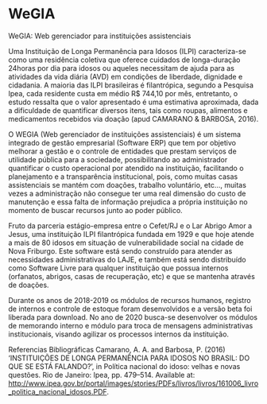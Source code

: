 # WeGIA
WeGIA: Web gerenciador para instituições assistenciais

Uma Instituição de Longa Permanência para Idosos (ILPI) caracteriza-se como uma residência coletiva que oferece cuidados de longa-duração 24horas por dia para idosos ou aqueles necessitam de ajuda para as atividades da vida diária (AVD) em condições de liberdade, dignidade e cidadania. A maioria das ILPI brasileiras é filantrópica, segundo a Pesquisa Ipea, cada residente custa em médio R$ 744,10 por mês, entretanto, o estudo ressalta que o valor apresentado é uma estimativa aproximada, dada a dificuldade de quantificar diversos itens, tais como roupas, alimentos e medicamentos recebidos via doação (apud CAMARANO & BARBOSA, 2016).

O WEGIA (Web gerenciador de instituições assistenciais) é um sistema integrado de gestão empresarial (Software ERP) que tem por objetivo melhorar a gestão e o controle de entidades que prestam serviços de utilidade pública para a sociedade, possibilitando ao administrador quantificar o custo operacional por atendido na instituição, facilitando o planejamento e a transparência institucional, pois, como muitas casas assistenciais se mantém com doações, trabalho voluntário, etc..., muitas vezes a administração não consegue ter uma real dimensão do custo de manutenção e essa falta de informação prejudica a própria instituição no momento de buscar recursos junto ao poder público.

Fruto da parceria estágio-empresa entre o Cefet/RJ e o Lar Abrigo Amor a Jesus, uma instituição ILPI filantrópica fundada em 1929 e que hoje atende a mais de 80 idosos em situação de vulnerabilidade social na cidade de Nova Friburgo. Este software está sendo construído para atender as necessidades administrativas do LAJE, e também está sendo distribuído como Software Livre para qualquer instituição que possua internos (orfanatos, abrigos, casas de recuperação, etc) e que se mantenha através de doações.

Durante os anos de 2018-2019 os módulos de recursos humanos, registro de internos e controle de estoque foram desenvolvidos e a versão beta foi liberada para download. No ano de 2020 busca-se desenvolver os módulos de memorando interno e módulo para troca de mensagens administrativas institucionais, visando agilizar os processos internos da instituição.

Referencias Bibliográficas
Camarano, A. A. and Barbosa, P. (2016) ‘INSTITUIÇÕES DE LONGA PERMANÊNCIA PARA IDOSOS NO BRASIL: DO QUE SE ESTÁ FALANDO?’, in Política nacional do idoso: velhas e novas questões. Rio de Janeiro: Ipea, pp. 479–514. Available at: http://www.ipea.gov.br/portal/images/stories/PDFs/livros/livros/161006_livro_politica_nacional_idosos.PDF.
